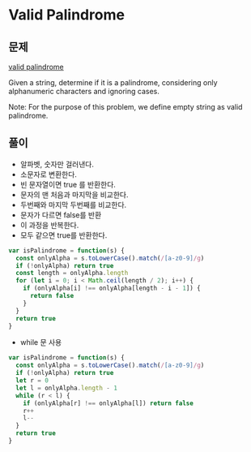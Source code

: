 # Valid Palindrome

## 문제

[valid palindrome](https://leetcode.com/problems/valid-palindrome/)

Given a string, determine if it is a palindrome, considering only alphanumeric characters and ignoring cases.

Note: For the purpose of this problem, we define empty string as valid palindrome.

## 풀이

- 알파벳, 숫자만 걸러낸다.
- 소문자로 변환한다.
- 빈 문자열이면 true 를 반환한다.
- 문자의 맨 처음과 마지막을 비교한다.
- 두번째와 마지막 두번째를 비교한다.
- 문자가 다르면 false를 반환
- 이 과정을 반복한다.
- 모두 같으면 true를 반환한다.

```js
var isPalindrome = function(s) {
  const onlyAlpha = s.toLowerCase().match(/[a-z0-9]/g)
  if (!onlyAlpha) return true
  const length = onlyAlpha.length
  for (let i = 0; i < Math.ceil(length / 2); i++) {
    if (onlyAlpha[i] !== onlyAlpha[length - i - 1]) {
      return false
    }
  }
  return true
}
```

- while 문 사용

```js
var isPalindrome = function(s) {
  const onlyAlpha = s.toLowerCase().match(/[a-z0-9]/g)
  if (!onlyAlpha) return true
  let r = 0
  let l = onlyAlpha.length - 1
  while (r < l) {
    if (onlyAlpha[r] !== onlyAlpha[l]) return false
    r++
    l--
  }
  return true
}
```

